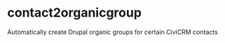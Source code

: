 contact2organicgroup
====================

Automatically create Drupal organic groups for certain CiviCRM contacts